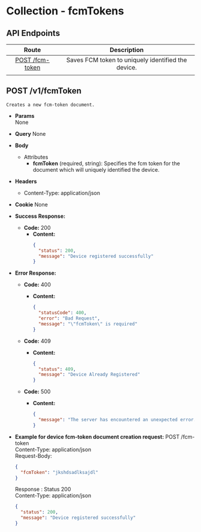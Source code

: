 # Collection - fcmTokens

## API Endpoints

|              Route              |                    Description                     |
| :-----------------------------: | :------------------------------------------------: |
| [POST /fcm-token](#post-notify) | Saves FCM token to uniquely identified the device. |
|                                 |

## POST /v1/fcmToken

    Creates a new fcm-token document.

- **Params**  
  None
- **Query**
  None
- **Body**

  - Attributes
    - **fcmToken** (required, string): Specifies the fcm token for the document which will uniquely identified the device.

- **Headers**
  - Content-Type: application/json
- **Cookie**
  None
- **Success Response:**
  - **Code:** 200
    - **Content:**
      ```json
      {
        "status": 200,
        "message": "Device registered successfully"
      }
      ```
- **Error Response:**

  - **Code:** 400

    - **Content:**
      ```json
      {
        "statusCode": 400,
        "error": "Bad Request",
        "message": "\"fcmToken\" is required"
      }
      ```

  - **Code:** 409

    - **Content:**
      ```json
      {
        "status": 409,
        "message": "Device Already Registered"
      }
      ```

  - **Code:** 500
    - **Content:**
      ```json
      {
        "message": "The server has encountered an unexpected error. Please contact the administrator for more information."
      }
      ```

- **Example for device fcm-token document creation request:**
  POST /fcm-token<br/>
  Content-Type: application/json<br/>
  Request-Body:<br/>

  ```json
  {
    "fcmToken": "jkshdsadlksajdl"
  }
  ```

  Response :
  Status 200<br/>
  Content-Type: application/json<br/>

  ```json
  {
    "status": 200,
    "message": "Device registered successfully"
  }
  ```
